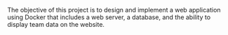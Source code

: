 The objective of this project is to design and implement a web application using Docker that includes a web server, a database, and the ability to display team data on the website.

